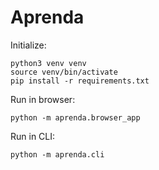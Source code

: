 # Aprenda

Initialize:

```
python3 venv venv
source venv/bin/activate
pip install -r requirements.txt
```

Run in browser:
```
python -m aprenda.browser_app
```

Run in CLI:
```
python -m aprenda.cli
```

